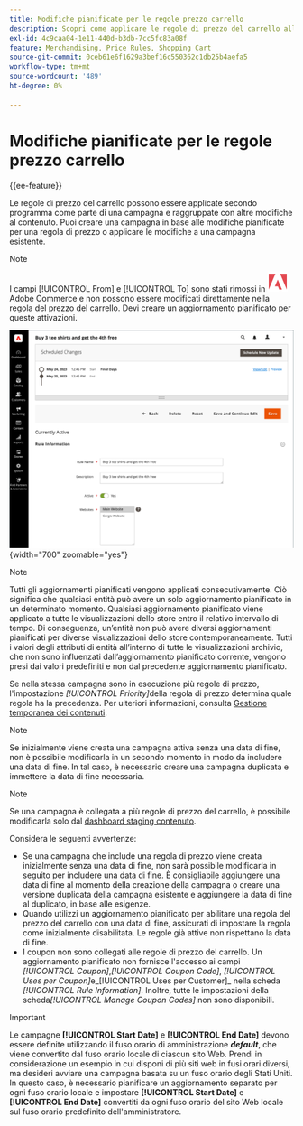 ```yaml
---
title: Modifiche pianificate per le regole prezzo carrello
description: Scopri come applicare le regole di prezzo del carrello alla pianificazione come parte di una campagna e raggruppate con altre modifiche al contenuto.
exl-id: 4c9caa04-1e11-440d-b3db-7cc5fc83a08f
feature: Merchandising, Price Rules, Shopping Cart
source-git-commit: 0ceb61e6f1629a3bef16c550362c1db25b4aefa5
workflow-type: tm+mt
source-wordcount: '489'
ht-degree: 0%

---
```


# Modifiche pianificate per le regole prezzo carrello

{{ee-feature}}

Le regole di prezzo del carrello possono essere applicate secondo programma come parte di una campagna e raggruppate con altre modifiche al contenuto. Puoi creare una campagna in base alle modifiche pianificate per una regola di prezzo o applicare le modifiche a una campagna esistente.

>[!NOTE]
>
>I campi [!UICONTROL From] e [!UICONTROL To] sono stati rimossi in ![Adobe Commerce](../assets/adobe-logo.svg) Adobe Commerce e non possono essere modificati direttamente nella regola del prezzo del carrello. Devi creare un aggiornamento pianificato per queste attivazioni.

![Regole prezzo carrello - modifiche pianificate](./assets/content-staging-price-rules-cart-scheduled-changes.png){width="700" zoomable="yes"}

>[!NOTE]
>
>Tutti gli aggiornamenti pianificati vengono applicati consecutivamente. Ciò significa che qualsiasi entità può avere un solo aggiornamento pianificato in un determinato momento. Qualsiasi aggiornamento pianificato viene applicato a tutte le visualizzazioni dello store entro il relativo intervallo di tempo. Di conseguenza, un’entità non può avere diversi aggiornamenti pianificati per diverse visualizzazioni dello store contemporaneamente. Tutti i valori degli attributi di entità all’interno di tutte le visualizzazioni archivio, che non sono influenzati dall’aggiornamento pianificato corrente, vengono presi dai valori predefiniti e non dal precedente aggiornamento pianificato.

Se nella stessa campagna sono in esecuzione più regole di prezzo, l&#39;impostazione _[!UICONTROL Priority]_&#x200B;della regola di prezzo determina quale regola ha la precedenza. Per ulteriori informazioni, consulta [Gestione temporanea dei contenuti](../content-design/content-staging.md).

>[!NOTE]
>
>Se inizialmente viene creata una campagna attiva senza una data di fine, non è possibile modificarla in un secondo momento in modo da includere una data di fine. In tal caso, è necessario creare una campagna duplicata e immettere la data di fine necessaria.

>[!NOTE]
>
>Se una campagna è collegata a più regole di prezzo del carrello, è possibile modificarla solo dal [dashboard staging contenuto](../content-design/content-staging-dashboard.md).

Considera le seguenti avvertenze:

- Se una campagna che include una regola di prezzo viene creata inizialmente senza una data di fine, non sarà possibile modificarla in seguito per includere una data di fine. È consigliabile aggiungere una data di fine al momento della creazione della campagna o creare una versione duplicata della campagna esistente e aggiungere la data di fine al duplicato, in base alle esigenze.
- Quando utilizzi un aggiornamento pianificato per abilitare una regola del prezzo del carrello con una data di fine, assicurati di impostare la regola come inizialmente disabilitata. Le regole già attive non rispettano la data di fine.
- I coupon non sono collegati alle regole di prezzo del carrello. Un aggiornamento pianificato non fornisce l&#39;accesso ai campi _[!UICONTROL Coupon]_,_[!UICONTROL Coupon Code]_, _[!UICONTROL Uses per Coupon]_&#x200B;e_[!UICONTROL Uses per Customer]_ nella scheda _[!UICONTROL Rule Information]_. Inoltre, tutte le impostazioni della scheda&#x200B;_[!UICONTROL Manage Coupon Codes]_ non sono disponibili.

>[!IMPORTANT]
>
>Le campagne **[!UICONTROL Start Date]** e **[!UICONTROL End Date]** devono essere definite utilizzando il fuso orario di amministrazione **_default_**, che viene convertito dal fuso orario locale di ciascun sito Web. Prendi in considerazione un esempio in cui disponi di più siti web in fusi orari diversi, ma desideri avviare una campagna basata su un fuso orario degli Stati Uniti. In questo caso, è necessario pianificare un aggiornamento separato per ogni fuso orario locale e impostare **[!UICONTROL Start Date]** e **[!UICONTROL End Date]** convertiti da ogni fuso orario del sito Web locale sul fuso orario predefinito dell&#39;amministratore.
